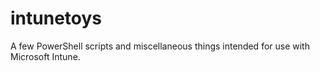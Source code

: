 # intunetoys
A few PowerShell scripts and miscellaneous things intended for use with Microsoft Intune.
